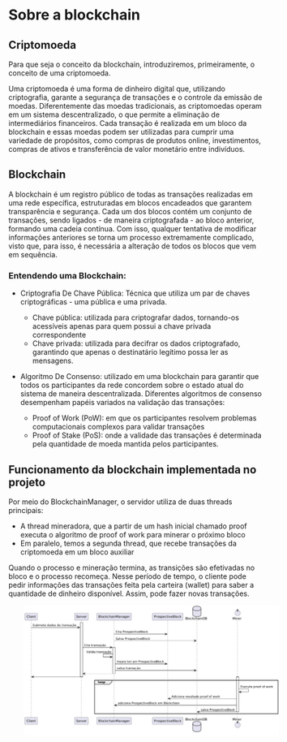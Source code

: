 # Sobre a blockchain 

## Criptomoeda
Para que seja o conceito da blockchain, introduziremos, primeiramente, o conceito de uma criptomoeda.

Uma criptomoeda é uma forma de dinheiro digital que, utilizando criptografia, garante a segurança de transações e o controle da emissão de moedas. Diferentemente das moedas tradicionais, as criptomoedas operam em um sistema descentralizado, o que permite a eliminação de intermediários financeiros. Cada transação é realizada em um bloco da blockchain e essas moedas podem ser utilizadas para cumprir uma variedade de propósitos, como compras de produtos online, investimentos, compras de ativos e transferência de valor monetário entre indivíduos.

## Blockchain

A blockchain é um registro público de todas as transações realizadas em uma rede específica, estruturadas em blocos encadeados que garantem transparência e segurança. Cada um dos blocos contém um conjunto de transações, sendo ligados - de maneira criptografada - ao bloco anterior, formando uma cadeia contínua. Com isso, qualquer tentativa de modificar informações anteriores se torna um processo extremamente complicado, visto que, para isso, é necessária a alteração de todos os blocos que vem em sequência.

### Entendendo uma Blockchain: 

* Criptografia De Chave Pública: Técnica que utiliza um par de chaves criptográficas - uma pública e uma privada.
    * Chave pública: utilizada para criptografar dados, tornando-os acessíveis apenas para quem possui a chave privada correspondente
    * Chave privada: utilizada para decifrar os dados criptografado, garantindo que apenas o destinatário legítimo possa ler as mensagens.


* Algoritmo De Consenso: utilizado em uma blockchain para garantir que todos os participantes da rede concordem sobre o estado atual do sistema de maneira descentralizada. Diferentes algoritmos de consenso desempenham papéis variados na validação das transações:
    * Proof of Work (PoW): em que os participantes resolvem problemas computacionais complexos para validar transações
    * Proof of Stake (PoS): onde a validade das transações é determinada pela quantidade de moeda mantida pelos participantes.

## Funcionamento da blockchain implementada no projeto

Por meio do BlockchainManager, o servidor utiliza de duas threads principais: 
* A thread mineradora, que a partir de um hash inicial chamado proof executa o algoritmo de proof of work para minerar o próximo bloco
* Em paralelo, temos a segunda thread, que recebe transações da criptomoeda em um bloco auxiliar

Quando o processo e mineração termina, as transições são efetivadas no bloco e o processo recomeça. Nesse período de tempo, o cliente pode pedir informações das transações feita pela carteira (wallet) para saber a quantidade de dinheiro disponível. Assim, pode fazer novas transações.

<p align="left">
  <img style="border-radius: 1%; margin-left:30px" src="../images/blockchain.png" alt="Funcionamento da blockchain implementada no projeto" width="1000">
</p>